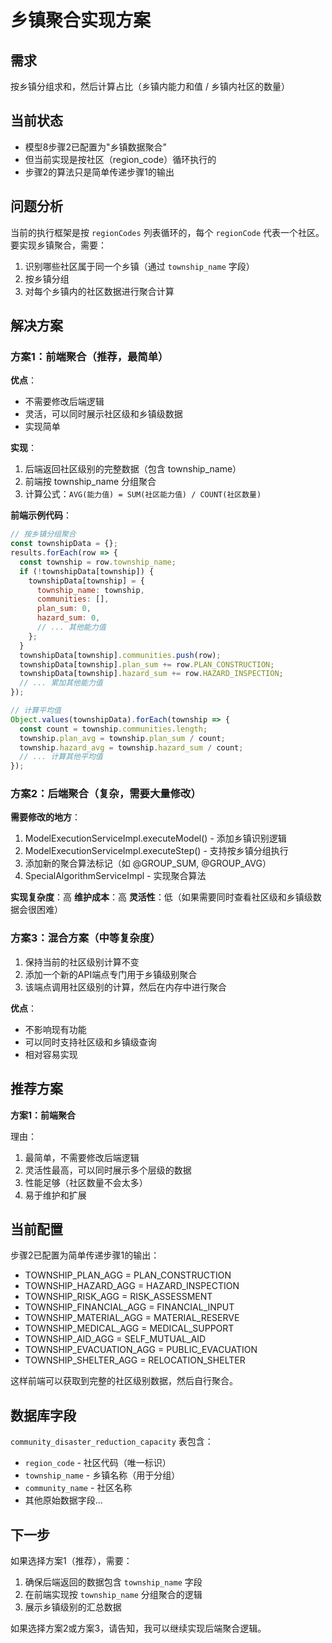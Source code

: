 # 乡镇聚合实现方案

## 需求
按乡镇分组求和，然后计算占比（乡镇内能力和值 / 乡镇内社区的数量）

## 当前状态
- 模型8步骤2已配置为"乡镇数据聚合"
- 但当前实现是按社区（region_code）循环执行的
- 步骤2的算法只是简单传递步骤1的输出

## 问题分析
当前的执行框架是按 `regionCodes` 列表循环的，每个 `regionCode` 代表一个社区。
要实现乡镇聚合，需要：
1. 识别哪些社区属于同一个乡镇（通过 `township_name` 字段）
2. 按乡镇分组
3. 对每个乡镇内的社区数据进行聚合计算

## 解决方案

### 方案1：前端聚合（推荐，最简单）
**优点**：
- 不需要修改后端逻辑
- 灵活，可以同时展示社区级和乡镇级数据
- 实现简单

**实现**：
1. 后端返回社区级别的完整数据（包含 township_name）
2. 前端按 township_name 分组聚合
3. 计算公式：`AVG(能力值) = SUM(社区能力值) / COUNT(社区数量)`

**前端示例代码**：
```javascript
// 按乡镇分组聚合
const townshipData = {};
results.forEach(row => {
  const township = row.township_name;
  if (!townshipData[township]) {
    townshipData[township] = {
      township_name: township,
      communities: [],
      plan_sum: 0,
      hazard_sum: 0,
      // ... 其他能力值
    };
  }
  townshipData[township].communities.push(row);
  townshipData[township].plan_sum += row.PLAN_CONSTRUCTION;
  townshipData[township].hazard_sum += row.HAZARD_INSPECTION;
  // ... 累加其他能力值
});

// 计算平均值
Object.values(townshipData).forEach(township => {
  const count = township.communities.length;
  township.plan_avg = township.plan_sum / count;
  township.hazard_avg = township.hazard_sum / count;
  // ... 计算其他平均值
});
```

### 方案2：后端聚合（复杂，需要大量修改）
**需要修改的地方**：
1. ModelExecutionServiceImpl.executeModel() - 添加乡镇识别逻辑
2. ModelExecutionServiceImpl.executeStep() - 支持按乡镇分组执行
3. 添加新的聚合算法标记（如 @GROUP_SUM, @GROUP_AVG）
4. SpecialAlgorithmServiceImpl - 实现聚合算法

**实现复杂度**：高
**维护成本**：高
**灵活性**：低（如果需要同时查看社区级和乡镇级数据会很困难）

### 方案3：混合方案（中等复杂度）
1. 保持当前的社区级别计算不变
2. 添加一个新的API端点专门用于乡镇级别聚合
3. 该端点调用社区级别的计算，然后在内存中进行聚合

**优点**：
- 不影响现有功能
- 可以同时支持社区级和乡镇级查询
- 相对容易实现

## 推荐方案
**方案1：前端聚合**

理由：
1. 最简单，不需要修改后端逻辑
2. 灵活性最高，可以同时展示多个层级的数据
3. 性能足够（社区数量不会太多）
4. 易于维护和扩展

## 当前配置
步骤2已配置为简单传递步骤1的输出：
- TOWNSHIP_PLAN_AGG = PLAN_CONSTRUCTION
- TOWNSHIP_HAZARD_AGG = HAZARD_INSPECTION
- TOWNSHIP_RISK_AGG = RISK_ASSESSMENT
- TOWNSHIP_FINANCIAL_AGG = FINANCIAL_INPUT
- TOWNSHIP_MATERIAL_AGG = MATERIAL_RESERVE
- TOWNSHIP_MEDICAL_AGG = MEDICAL_SUPPORT
- TOWNSHIP_AID_AGG = SELF_MUTUAL_AID
- TOWNSHIP_EVACUATION_AGG = PUBLIC_EVACUATION
- TOWNSHIP_SHELTER_AGG = RELOCATION_SHELTER

这样前端可以获取到完整的社区级别数据，然后自行聚合。

## 数据库字段
`community_disaster_reduction_capacity` 表包含：
- `region_code` - 社区代码（唯一标识）
- `township_name` - 乡镇名称（用于分组）
- `community_name` - 社区名称
- 其他原始数据字段...

## 下一步
如果选择方案1（推荐），需要：
1. 确保后端返回的数据包含 `township_name` 字段
2. 在前端实现按 `township_name` 分组聚合的逻辑
3. 展示乡镇级别的汇总数据

如果选择方案2或方案3，请告知，我可以继续实现后端聚合逻辑。
